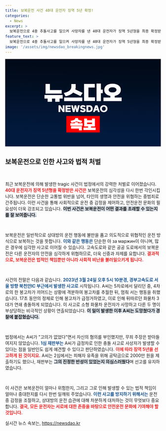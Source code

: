 ```yaml
---
title: 보복운전 사건 40대 운전자 징역 5년 확정!
categories:
  - News
excerpt: >
  보복운전으로 4중 추돌사고를 일으켜 사망자를 낸 40대 운전자가 징역 5년형을 최종 확정받았다. 고속도로에서의 분노가 이끌어낸 참극, 과연 원인은 무엇이었을까? 클릭하여 사건의 전말을 확인해보세요!
feature_text: >
  보복운전으로 4중 추돌사고를 일으켜 사망자를 낸 40대 운전자가 징역 5년형을 최종 확정받았다. 고속도로에서의 분노가 이끌어낸 참극, 과연 원인은 무엇이었을까? 클릭하여 사건의 전말을 확인해보세요!
image: '/assets/img/newsdao_breakingnews.jpg'
---
```


<p><img src="/assets/img/newsdao_breakingnews.jpg" alt="ontimetimes 속보" /></p>

<h2 data-ke-size="size26">보복운전으로 인한 사고와 법적 처벌</h2>

<p data-ke-size="size16">&nbsp;</p>

<p>최근 보복운전에 의해 발생한 tragic 사건이 법정에서의 강력한 처벌로 이어졌습니다. <b><span style="color: #ee2323;">40대 운전자가 징역 5년형을 확정받은 사건은</span></b> 보복운전의 심각성을 다시 한번 각인시킵니다. 보복운전은 단순한 교통법 위반을 넘어, 타인의 생명과 안전을 위협하는 중범죄로 간주됩니다. 이런 사건을 통해 사회적으로 운전 중 감정을 제어하고, 안전운전 문화의 필요성이 더욱 강조되고 있습니다. <b><span style="background-color: #21538527;">이번 사건은 보복운전이 어떤 결과를 초래할 수 있는지를 잘 보여줍니다.</span></b></p>

<p data-ke-size="size16">&nbsp;</p>

<p>보복운전은 일반적으로 상대방의 운전 행동에 불만을 품고 의도적으로 위협적인 운전 방식으로 보복하는 것을 뜻합니다. <b><span style="color: #1a5490;">이와 같은 행동은</span></b> 단순한 아 за маржин이 아니며, 많은 경우에 심각한 사고로 이어질 수 있습니다. 고속도로와 같은 공공 도로에서의 보복운전은 다른 운전자의 안전을 심각하게 위협하므로, 더욱 신중과 자제를 요합니다. <b><span style="color: #ee2323;">결과적으로, 보복운전은 법적인 책임뿐만 아니라 사회적 비난을 불러일으키게 됩니다.</span></b></p>

<p data-ke-size="size16">&nbsp;</p>

<p>사건의 전말은 다음과 같습니다. <b><span style="color: #1a5490;">2023년 3월 24일 오후 5시 10분경, 경부고속도로 서울 방향 북천안IC 부근에서 발생한 사고로</span></b> 시작됩니다. A씨는 5차로에서 달리던 중, 4차로의 한 봉고차가 끼어드는 상황에 격분하여 봉고차를 추월한 뒤, 멈춰 서는 행동을 취했습니다. 17초 동안의 정체로 인해 봉고차가 급정거하였고, 이로 인해 뒤따르던 화물차 3대가 연쇄 충돌하게 되었습니다. 이 사고로 소형 화물차 운전자가 사망하고 다른 두 명이 부상당하는 비극적인 상황이 연출되었습니다. <b><span style="background-color: #21538527;">이 일이 발생한 이후 A씨는 도망쳤다가 경찰에 붙잡혔습니다.</span></b></p>

<p data-ke-size="size16">&nbsp;</p>

<p>법정에서는 A씨가 "고의가 없었다"면서 자신의 혐의를 부인했지만, 무죄 주장은 받아들여지지 않았습니다. <b><span style="color: #1a5490;">1심 재판부는</span></b> A씨가 급정차로 인한 충돌 사고로 사상자가 발생할 수 있다는 점을 일반인도 쉽게 예견할 수 있다고 판단하였습니다. <b><span style="color: #ee2323;">이에 따라 징역 5년을 선고하게 된 것이지요.</span></b> A씨는 2심에서는 피해자 유족을 위해 공탁금으로 2000만 원을 제출하기도 했으나, 재판부는 <b><span style="background-color: #21538527;">그의 진정한 반성이 있었는지 의심스러웠다</span></b>며 선고를 유지하였습니다.</p>

<p data-ke-size="size16">&nbsp;</p>

<p>이 사건은 보복운전이 얼마나 위험한지, 그리고 그로 인해 발생할 수 있는 법적 책임이 얼마나 중대한지를 다시 한번 일깨워 주었습니다. <b><span style="color: #1a5490;">이런 사고를 방지하기 위해서는</span></b> 운전 중 감정을 조절하고, 상대방의 운전 습관에 대해 차분하게 대처하는 것이 무엇보다 중요합니다. <b><span style="color: #ee2323;">결국, 모든 운전자는 서로에 대한 존중을 바탕으로 안전운전 문화에 기여해야 할 것입니다.</span></b></p>
실시간 뉴스 속보는, <a href="https://newsdao.kr" rel="dofollow">https://newsdao.kr</a>


